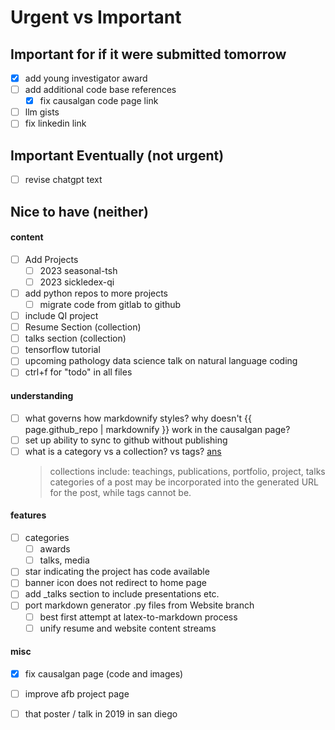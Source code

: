 
# Urgent vs Important

## Important for if it were submitted tomorrow
- [x] add young investigator award
- [ ] add additional code base references
    - [x] fix causalgan code page link
- [ ] llm gists
- [ ] fix linkedin link

## Important Eventually (not urgent)
- [ ] revise chatgpt text



## Nice to have (neither)
#### content
- [ ] Add Projects
    - [ ]  2023 seasonal-tsh
    - [ ]  2023 sickledex-qi
- [ ]  add python repos to more projects 
    - [ ]  migrate code from gitlab to github
- [ ]  include QI project
- [ ]  Resume Section (collection)
- [ ]  talks section  (collection)
- [ ]  tensorflow tutorial
- [ ]  upcoming pathology data science talk on natural language coding 
- [ ] ctrl+f for "todo" in all files
#### understanding
- [ ] what governs how markdownify styles?  why doesn't {{ page.github_repo | markdownify }} work in the causalgan page?
- [ ] set up ability to sync to github without publishing
- [ ] what is a category vs a collection? vs tags? [ans](https://jekyllrb.com/docs/posts/#tags-and-categories)
    > collections include: teachings, publications, portfolio, project, talks
    > categories of a post may be incorporated into the generated URL for the post, while tags cannot be.

#### features
- [ ] categories
    - [ ]  awards
    - [ ]  talks, media
- [ ]  star indicating the project has code available
- [ ]  banner icon does not redirect to home page
- [ ]  add _talks section to include presentations etc.
- [ ]  port markdown generator .py files from Website branch
    - [ ] best first attempt at latex-to-markdown process
    - [ ] unify resume and website content streams
#### misc
- [x]  fix causalgan page (code and images)
- [ ]  improve afb project page
- [ ]  that poster / talk in 2019 in san diego



